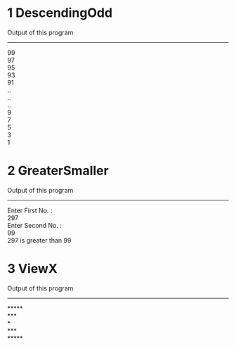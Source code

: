 # 1 DescendingOdd
Output of this program
__________________________

99<br>97<br>95<br>93<br>91<br>..<br>..<br>..<br>9<br>7<br>5<br>3<br>1<br>

# 2 GreaterSmaller
Output of this program
__________________________

Enter First No. :<br>
297<br>
Enter Second No. :<br>
99<br>
297 is greater than 99<br>

# 3 ViewX
Output of this program
__________________________

<p>
*****<br/>
 ***<br/>
  *<br/>
 ***<br/>
*****
<p/>

